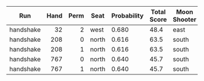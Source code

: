 | Run | Hand | Perm | Seat | Probability | Total Score | Moon Shooter | Variant | Seat Points |
| --- | ---: | ---: | --- | --- | --- | --- | --- | ---: |
| handshake | 32 | 2 | west | 0.680 | 48.4 | east | inverted | 0 |
| handshake | 208 | 0 | north | 0.616 | 63.5 | south | inverted | 0 |
| handshake | 208 | 1 | north | 0.616 | 63.5 | south | inverted | 0 |
| handshake | 767 | 0 | north | 0.640 | 45.7 | south | inverted | 0 |
| handshake | 767 | 1 | north | 0.640 | 45.7 | south | inverted | 0 |
